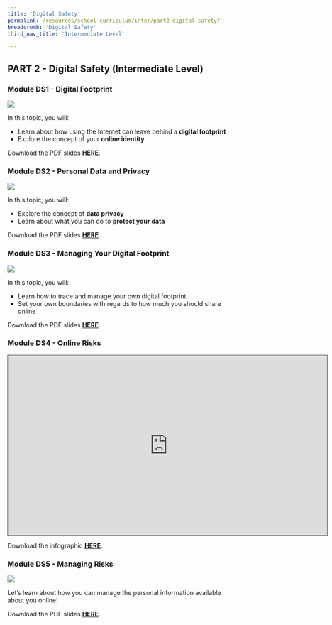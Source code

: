 ```yaml
---
title: 'Digital Safety'
permalink: /resources/school-curriculum/inter/part2-digital-safety/
breadcrumb: 'Digital Safety'
third_nav_title: 'Intermediate Level'

---
```


## PART 2 - Digital Safety (Intermediate Level)



### Module DS1 - Digital Footprint

![](https://sure.nlb.gov.sg/images/inter-ds1.JPG)

In this topic, you will: 

- Learn about how using the Internet can leave behind a **digital footprint**
- Explore the concept of your **online identity**

Download the PDF slides **[HERE](https://go.gov.sg/sure-ds1-inter-slides)**.



### Module DS2 - Personal  Data and Privacy

![](https://sure.nlb.gov.sg/images/inter-ds2.JPG)

In this topic, you will: 

- Explore the concept of **data privacy**
- Learn about what you can do to **protect your data**

Download the PDF slides **[HERE](https://go.gov.sg/sure-ds2-inter-slides)**.



### Module DS3 - Managing  Your  Digital  Footprint

![](https://sure.nlb.gov.sg/images/curriculum-DS3-inter.png)

In this topic, you will: 

- Learn how to trace and manage  your own digital footprint 
- Set your own boundaries with  regards to how much you should  share online

Download the PDF slides **[HERE](https://go.gov.sg/sure-ds3-inter-slides)**.



### Module DS4 -  Online Risks

<iframe src="https://nlb.ap.panopto.com/Panopto/Pages/Embed.aspx?id=704383d5-0d65-45e7-bc83-b0fb002970c1&autoplay=false&offerviewer=true&showtitle=true&showbrand=true&captions=false&interactivity=all" height="405" width="720" style="border: 1px solid #464646;" allowfullscreen allow="autoplay" aria-label="Panopto Embedded Video Player"></iframe>

Download the infographic **[HERE](https://go.gov.sg/sure-ds4-inter-infographic)**.



### Module DS5 - Managing  Risks

![](https://sure.nlb.gov.sg/images/curriculum-DS5-inter.png)

Let’s learn about how you can manage the personal  information available about you online!

Download the PDF slides **[HERE](https://go.gov.sg/sure-ds5-inter-slides)**.

